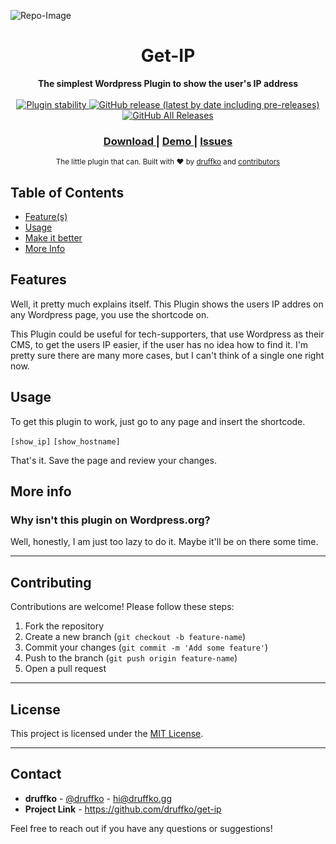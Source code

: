 ![Repo-Image](https://druffko.gg/github-images/get-ip.png)

<h1 align="center">Get-IP</h1>


<div align="center">
  <strong>The simplest Wordpress Plugin to show the user's IP address</strong>
</div>

<br />

<div align="center">
  <!-- Stability -->
  <a href="#">
    <img src="https://img.shields.io/badge/stability-production-brightgreen.svg?style=flat-square"
      alt="Plugin stability" />
  </a>
  <!-- NPM version -->
  <a href="#">
    <img alt="GitHub release (latest by date including pre-releases)" src="https://img.shields.io/github/v/release/druffko/get-ip?include_prereleases&style=flat-square">
  </a>
  <!-- Downloads -->
  <a href="#">
    <img alt="GitHub All Releases" src="https://img.shields.io/github/downloads/druffko/get-ip/total?style=flat-square">
  </a>
</div>

<div align="center">
  <h3>
    <a href="https://github.com/druffko/get-ip/releases">
      Download
    </a>
    <span> | </span>
    <a href="#">
      Demo
    </a>
    <span> | </span>
    <a href="https://github.com/druffko/get-ip/issues">
      Issues
    </a>
  </h3>
</div>

<div align="center">
  <sub>The little plugin that can. Built with ❤︎ by
  <a href="https://druffko.gg">druffko</a> and
  <a href="https://github.com/druffko/get-ip/graphs/contributors">
    contributors
  </a>
</div>

## Table of Contents
- [Feature(s)](#features)
- [Usage](#usage)
- [Make it better](#make-it-better)
- [More Info](#more-info)


## Features
Well, it pretty much explains itself. This Plugin shows the users IP addres on any Wordpress page, you use the shortcode on.

This Plugin could be useful for tech-supporters, that use Wordpress as their CMS, to get the users IP easier, if the user has no idea how to find it. I'm pretty sure there are many more cases, but I can't think of a single one right now.

## Usage
To get this plugin to work, just go to any page and insert the shortcode.

<code>[show_ip]</code>
<code>[show_hostname]</code>

That's it. Save the page and review your changes.

## More info
### Why isn't this plugin on Wordpress.org?
Well, honestly, I am just too lazy to do it. Maybe it'll be on there some time.

---

## Contributing

Contributions are welcome! Please follow these steps:

1. Fork the repository
2. Create a new branch (`git checkout -b feature-name`)
3. Commit your changes (`git commit -m 'Add some feature'`)
4. Push to the branch (`git push origin feature-name`)
5. Open a pull request

---

## License

This project is licensed under the [MIT License](LICENSE).

---

## Contact

- **druffko** - [@druffko](https://twitter.com/druffko) - hi@druffko.gg
- **Project Link** - https://github.com/druffko/get-ip

Feel free to reach out if you have any questions or suggestions!
